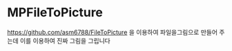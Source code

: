 # MPFileToPicture

https://github.com/asm6788/FileToPicture 을 이용하여 파일을그림으로 만들어 주는데 이를 이용하여 진짜 그림을 그립니다
